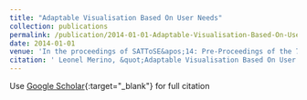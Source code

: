 ```yaml
---
title: "Adaptable Visualisation Based On User Needs"
collection: publications
permalink: /publication/2014-01-01-Adaptable-Visualisation-Based-On-User-Needs
date: 2014-01-01
venue: 'In the proceedings of SATToSE&apos;14: Pre-Proceedings of the 7th International Seminar Series on Advanced Techniques &amp; Tools for Software Evolution'
citation: ' Leonel Merino, &quot;Adaptable Visualisation Based On User Needs.&quot; In the proceedings of SATToSE&amp;apos;14: Pre-Proceedings of the 7th International Seminar Series on Advanced Techniques &amp;amp; Tools for Software Evolution, 2014.'
---
```

Use [Google Scholar](https://scholar.google.com/scholar?q=Adaptable+Visualisation+Based+On+User+Needs){:target="_blank"} for full citation
